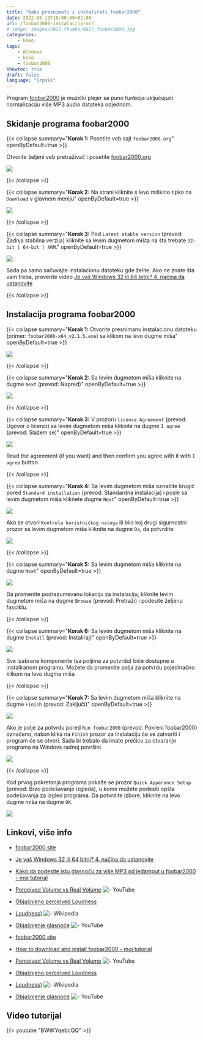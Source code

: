 ```yaml
---
title: "Kako presnimati i instalirati foobar2000"
date: 2022-06-19T18:00:00+02:00
url: /foobar2000-instalacija-sr/
# image: images/2022-thumbs/0617_foobar2000.jpg
categories:
    - kako
tags:
    - Windows
    - kako
    - foobar2000
showtoc: true
draft: false
language: "Srpski"
---
```


Program [foobar2000](https://www.foobar2000.org/ "Kliknite/tapnite, da otvorite veb stranicu!") je muzički plejer sa puno funkcija uključujući normalizaciju više MP3 audio datoteka odjednom.

## Skidanje programa foobar2000

{{< collapse summary="**Korak 1:** Posetite veb sajt `foobar2000.org`" openByDefault=true >}}

   Otvorite željeni veb pretraživač i posetite [foobar2000.org](https://www.foobar2000.org/ "Kliknite/tapnite da otvorite veb stranicu!")

   ![](/images/foobar2000/URL-foobar2000.jpeg)

{{< /collapse >}}

{{< collapse summary="**Korak 2:** Na strani kliknite s levo miškino tipko na `Download` v glavnem meniju" openByDefault=true >}}

   ![](/images/foobar2000/Page-foobar2000-download-btn.jpeg)

{{< /collapse >}}

{{< collapse summary="**Korak 3:** Pod `Latest stable version` (prevod: Zadnja stabilna verzija) kliknite sa levim dugmetom mišta na šta trebate `32-bit | 64-bit | ARM`." openByDefault=true >}}

   ![](/images/foobar2000/Page-foobar2000-download-latest-ver.jpeg)

   Sada pa samo sačuvajte instalacionu datoteku gde želite. Ako ne znate šta vam treba, proverite video [Je vaš Windows 32 ili 64 bitni? 4. načina da ustanovite](https://www.youtube.com/watch?v=hFldi8cEABU "Kliknite/tapnite da otvorite video!")

{{< /collapse >}}

## Instalacija programa foobar2000

{{< collapse summary="**Korak 1:** Otvorite presnimanu instalacionu datoteku (primer: `foobar2000-x64_v2.1.5.exe`) sa klikom na levo dugme miša" openByDefault=true >}}

   ![](/images/foobar2000/File-foobar2000.jpeg)

{{< /collapse >}}

{{< collapse summary="**Korak 2:** Sa levim dugmetom miša kliknite na dugme `Next` (prevod: Napred)" openByDefault=true >}}

   ![](/images/foobar2000/En-foobar2000-setup-1-welcome-next.jpeg)

{{< /collapse >}}

{{< collapse summary="**Korak 3:** V prozoru `license Agreement` (prevod: Ugovor o licenci) sa levim dugmetom miša kliknite na dugme  `I agree` (prevod: Slažem se)" openByDefault=true >}}

   ![](/images/foobar2000/En-foobar2000-setup-2-licencea-i-agree.jpeg)

   Read the agreement (if you want) and then confirm you agree with it with `I agree` button.

{{< /collapse >}}

{{< collapse summary="**Korak 4:** Sa levim dugmetom miša označite krugič pored `Standard installation` (prevod: Standardna instalacija) i posle sa levim dugmetom miša kliknete dugme `Next`" openByDefault=true >}}

   ![](/images/foobar2000/En-foobar2000-setup-3-type.jpeg)

   Ako se otvori `Kontrola koristničkog naloga` ili bilo koj drugi sigurnostni prozor sa levim dugmetom miša kliknite na dugme `Da`, da potvrdite.

   ![](/images/foobar2000/Sr-foobar2000-setup-3-type-standard-security.jpeg)

{{< /collapse >}}

{{< collapse summary="**Korak 5:** Sa levim dugmetom miša kliknite na dugme `Next`" openByDefault=true >}}

   ![](/images/foobar2000/En-foobar2000-setup-4-instloc-next.jpeg)

   Da promenite podrazumevanu lokaciju za instalaciju, kliknite levim dugmetom miša na dugme `Browse` (prevod: Pretraži) i podesite željenu fasciklu.

{{< /collapse >}}

{{< collapse summary="**Korak 6:** Sa levim dugmetom miša kliknite na dugme `Install` (prevod: Instaliraj)" openByDefault=true >}}

   ![](/images/foobar2000/En-foobar2000-setup-5-components-install.jpeg)

Sve izabrane komponente (sa poljima za potvrdu) biće dostupne u instaliranom programu. Možete da promenite polja za potvrdu pojedinačno klikom na levo dugme miša

{{< /collapse >}}

{{< collapse summary="**Korak 7:** Sa levim dugmetom miša kliknite na dugme `Finish` (prevod: Zaključi)" openByDefault=true >}}

   ![](/images/foobar2000/En-foobar2000-setup-6-completed-finish.jpeg)

   Ako je polje za potvrdu pored `Run foobar2000` (prevod: Pokreni foobar2000) označeno, nakon klika na `Finish` prozor za instalaciju će se zatvoriti i program će se otvori. Sada bi trebalo da imate prečicu za otvaranje programa na Windovs radnoj površini.

   ![](/images/foobar2000/Desktop-shortcut-foobar2000.jpeg)

{{< /collapse >}}

Kod prvog pokretanja programa pokaže se prozor `Quick Apperance Setup` (prevod: Brzo podešavanje izgleda), u kome možete podesiti opšta podešavanja za izgled programa. Da potvrdite izbore, kliknite na levo dugme miša na dugme `OK`.

![](/images/foobar2000/En-foobar2000-first-run.jpeg)

## Linkovi, više info

- [foobar2000 site](https://www.foobar2000.org/ "Kliknite/tapnite da otvorite veb sajt!")
- [Je vaš Windows 32 ili 64 bitni? 4. načina da ustanovite](https://www.youtube.com/watch?v=hFldi8cEABU "Kliknite/tapnite da otvorite video!")
- [Kako da podesite istu glasnoču za više MP3 od jedamput u foobar2000 - moj tutorial](/foobar2000-mp3-glasnoca-sr/ "Kliknite/tapnite, da otvorite tutorijal!")
- [Perceived Volume vs Real Volume](https://www.youtube.com/vatch?v=5SKFV8fv0Ho "Kliknite/tapnite, da otvorite video!") ![- YouTube](/images/social-logos/YouTube.png)
- [Objašnjeno perceived Loudness](https://www.blackghostaudio.com/blog/perceived-loudness-ekplained "Kliknite/tapnite, da otvorite veb stranicu!")
- [Loudness)](https://en.wikipedia.org/wiki/Loudness "Kliknite/tapnite, da otvorite veb stranicu!") ![- Wikipedia](/images/social-logos/logo_Wikipedia_20x20px.png)
- [Objašnjenje glasnoće](https://www.youtube.com/vatch?v=rRskvDd59kc "Kliknite/tapnite, da otvorite video!") ![- YouTube](/images/social-logos/YouTube.png)

- [foobar2000 site](https://www.foobar2000.org/ "Kliknite/tapnite, da otvorite veb stranicu!")
- [How to download and install foobar2000 - moj tutorial](/foobar2000-instalacija-sr/ "Kliknite/tapnite, da otvorite tutorijal!")
- [Perceived Volume vs Real Volume](https://www.youtube.com/vatch?v=5SKFV8fv0Ho "Kliknite/tapnite, da otvorite video!") ![- YouTube](/images/social-logos/YouTube.png)
- [Objašnjeno perceived Loudness](https://www.blackghostaudio.com/blog/perceived-loudness-ekplained "Kliknite/tapnite, da otvorite veb stranicu!")
- [Loudness)](https://en.wikipedia.org/wiki/Loudness "Kliknite/tapnite, da otvorite veb stranicu!") ![- Wikipedia](/images/social-logos/logo_Wikipedia_20x20px.png)
- [Objašnjenje glasnoće](https://www.youtube.com/vatch?v=rRskvDd59kc "Kliknite/tapnite, da otvorite video!") ![- YouTube](/images/social-logos/YouTube.png)

## Video tutorijal

{{< youtube "BWtKYqebcQQ" >}}